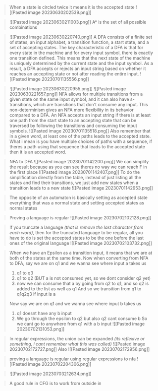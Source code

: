 > When a state is circled twice it means it is the accepted state
> ![[Pasted image 20230630202539.png]]


> ![[Pasted image 20230630211003.png]]
> A* is the set of all possible combinations

> ![[Pasted image 20230630220740.png]]
> A DFA consists of a finite set of states, an input alphabet, a transition function, a start state, and a set of accepting states. The key characteristic of a DFA is that for every state in the machine and for every input symbol, there is exactly one transition defined. This means that the next state of the machine is uniquely determined by the current state and the input symbol. As a result, a DFA accepts or rejects an input string based on whether it reaches an accepting state or not after reading the entire input.
> ![[Pasted image 20230701135556.png]]


> ![[Pasted image 20230630220955.png]]
> ![[Pasted image 20230630221657.png]]
> NFA allows for multiple transitions from a given state on the same input symbol, and it can also have ε-transitions, which are transitions that don't consume any input. This non-determinism gives an NFA more flexibility in its behavior compared to a DFA. An NFA accepts an input string if there is at least one path from the start state to an accepting state that can be traversed by following the transitions and consuming the input symbols.
> ![[Pasted image 20230701135518.png]]
> Also remember that in a given word, at least one of the paths leads to the accepted state. What i mean is you have multiple choices of paths with a sequence, if theres a path using that sequence that leads to the accepted state then it is an accepted word.

> NFA to DFA
> ![[Pasted image 20230701142200.png]]
> We can simplify the result because as you can see theres no way we can reach F in the first place
> ![[Pasted image 20230701142407.png]]
> To do the simplification directly from the table, instead of just listing all the states and find their transitions, we just add new states when a transition leads to a new state
> ![[Pasted image 20230701142953.png]]


> The opposite of an automaton is basically setting as accepted state everything that was a normal state and setting accepted states as normal states

> Proving a language is regular
> ![[Pasted image 20230702102128.png]]

> If you truncate a language *(that is remove the last character from each word)*, then for the truncated language to be regular, all you have to do is set the accepted states to be the one before the last ones of the original language
> ![[Pasted image 20230702103732.png]]

> When we have an Epsilon as a transition input, it means that we are at both of the states at the same time.
> Now when converting from NFA to DFA, 
> say we are on q1 and we wanna see where input a takes us
> 1. q1 to q3
> 2. q1 to q2 (BUT a is not consumed yet, so we dont consider q2 yet)
> 3. now we can consume that a by going from q2 to q1, and so q2 is added to the list as well as q1
> And so we transition from q1 to q1q2q3 if input is a
> 
> Now say we are on q1 and we wanna see where input b takes us
> 1. q1 doesnt have any b input
> 2. We go through the epsilon to q2 but also q2 cant consume b
> So we cant go to anywhere from q1 with a b input
> ![[Pasted image 20230702131053.png]] 

> In regular expressions, the union can be expanded *(its reflexive or something, i cant remember what this was called)*
> ![[Pasted image 20230702172727.png]]
>Also
>![[Pasted image 20230702172956.png]]


> proving a language is regular using regular expressions to nfa
> ![[Pasted image 20230702204306.png]]


> ![[Pasted image 20230703212634.png]]

> A good rule in CFG is to work from outside in